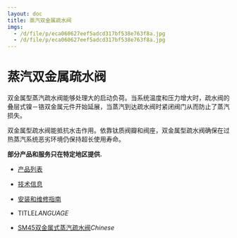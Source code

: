 ```yaml
---
layout: doc
title: 蒸汽双金属疏水阀
imgs:
  - /d/file/p/eca060627eef5adcd317bf538e763f8a.jpg
  - /d/file/p/eca060627eef5adcd317bf538e763f8a.jpg
---
```


# 蒸汽双金属疏水阀

双金属型蒸汽疏水阀能够处理大的启动负荷。当系统温度和压力增大时，疏水阀的叠层式镍－铬双金属元件开始延展，当蒸汽到达疏水阀时紧闭阀门从而防止了蒸汽损失。

双金属型疏水阀能抵抗水击作用。依靠钛质阀瓣和阀座，双金属型疏水阀确保在过热蒸汽系统恶劣环境仍保持超长使用寿命。

**部分产品和服务只在特定地区提供.**

- [产品列表](<javascript:navactive(1);>)
- [技术信息](<javascript:navactive(2);>)
- [安装和维修指南](<javascript:navactive(3);>)

- TITLE*LANGUAGE*
- [SM45双金属式蒸汽疏水阀](/bimetallic/SM45.html 'SM45双金属式蒸汽疏水阀')_Chinese_
